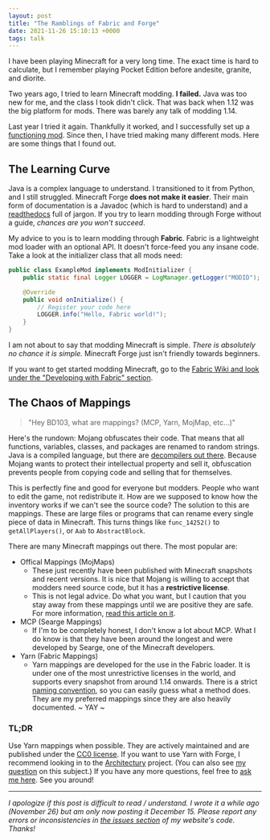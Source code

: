 ```yaml
---
layout: post
title: "The Ramblings of Fabric and Forge"
date: 2021-11-26 15:10:13 +0000
tags: talk
---
```


I have been playing Minecraft for a very long time. The exact time is hard to calculate, but I remember playing Pocket Edition before andesite, granite, and diorite.

Two years ago, I tried to learn Minecraft modding. **I failed.** Java was too new for me, and the class I took didn't click. That was back when 1.12 was the big platform for mods. There was barely any talk of modding 1.14.

Last year I tried it again. Thankfully it worked, and I successfully set up a [functioning mod](https://github.com/BD103/Slimecoin). Since then, I have tried making many different mods. Here are some things that I found out.

## The Learning Curve

Java is a complex language to understand. I transitioned to it from Python, and I still struggled. Minecraft Forge **does not make it easier**. Their main form of documentation is a Javadoc (which is hard to understand) and a [readthedocs](https://mcforge.readthedocs.io/en/1.17.x/gettingstarted/) full of jargon. If you try to learn modding through Forge without a guide, _chances are you won't succeed_.

My advice to you is to learn modding through **Fabric**. Fabric is a lightweight mod loader with an optional API. It doesn't force-feed you any insane code. Take a look at the initializer class that all mods need:

```java
public class ExampleMod implements ModInitializer {
    public static final Logger LOGGER = LogManager.getLogger("MODID");

    @Override
    public void onInitialize() {
        // Register your code here
        LOGGER.info("Hello, Fabric world!");
    }
}
```

I am not about to say that modding Minecraft is simple. _There is absolutely no chance it is simple._ Minecraft Forge just isn't friendly towards beginners.

If you want to get started modding Minecraft, go to the [Fabric Wiki and look under the "Developing with Fabric" section](https://fabricmc.net/wiki/doku.php#developing_with_fabric).

## The Chaos of Mappings

> "Hey BD103, what are mappings? (MCP, Yarn, MojMap, etc...)"

Here's the rundown: Mojang obfuscates their code. That means that all functions, variables, classes, and packages are renamed to random strings. Java is a compiled language, but there are [decompilers out there](https://github.com/JetBrains/intellij-community/tree/master/plugins/java-decompiler/engine). Because Mojang wants to protect their intellectual property and sell it, obfuscation prevents people from copying code and selling that for themselves.

This is perfectly fine and good for everyone but modders. People who want to edit the game, not redistribute it. How are we supposed to know how the inventory works if we can't see the source code? The solution to this are mappings. These are large files or programs that can rename every single piece of data in Minecraft. This turns things like `func_14252()` to `getAllPlayers()`, or `Aab` to `AbstractBlock`.

There are many Minecraft mappings out there. The most popular are:

- Offical Mappings (MojMaps)
    - These just recently have been published with Minecraft snapshots and recent versions. It is nice that Mojang is willing to accept that modders need source code, but it has a **restrictive license**.
    - This is not legal advice. Do what you want, but I caution that you stay away from these mappings until we are positive they are safe. For more information, [read this article on it](http://cpw.github.io/MinecraftMappingData.html).
- MCP (Searge Mappings)
    - If I'm to be completely honest, I don't know a lot about MCP. What I do know is that they have been around the longest and were developed by Searge, one of the Minecraft developers.
- Yarn (Fabric Mappings)
    - Yarn mappings are developed for the use in the Fabric loader. It is under one of the most unrestrictive licenses in the world, and supports every snapshot from around 1.14 onwards. There is a strict [naming convention](https://github.com/FabricMC/yarn/blob/1.18.1/CONVENTIONS.md), so you can easily guess what a method does. They are my preferred mappings since they are also heavily documented. ~ YAY ~

### TL;DR

Use Yarn mappings when possible. They are actively maintained and are published under the [CC0 license](https://creativecommons.org/publicdomain/zero/1.0/). If you want to use Yarn with Forge, I recommend looking in to the [Architectury](https://github.com/architectury) project. (You can also see [my question](https://github.com/FabricMC/yarn/issues/2883) on this subject.) If you have any more questions, feel free to [ask me here](https://github.com/BD103/BD103/issues). See you around!

-----

_I apologize if this post is difficult to read / understand. I wrote it a while ago (November 26) but am only now posting it December 15. Please report any errors or inconsistencies in [the issues section](https://github.com/BD103/bd103.github.io/issues) of my website's code. Thanks!_
